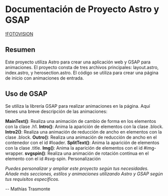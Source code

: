 # **Documentación de Proyecto Astro y GSAP**

[!FOTOVISION](https://raw.githubusercontent.com/M4thias2023/Fotovision/master/assets/ImagenV1.png)

## **Resumen**

Este proyecto utiliza Astro para crear una aplicación web y GSAP para animaciones. El proyecto consta de tres archivos principales: layout.astro, index.astro, y herosection.astro. El código se utiliza para crear una página de inicio con animaciones de entrada.

## Uso de GSAP

Se utiliza la librería GSAP para realizar animaciones en la página. Aquí tienes una breve descripción de las animaciones:

**MainText()**: Realiza una animación de cambio de forma en los elementos con la clase .h1.
**Intro()**: Anima la aparición de elementos con la clase .block.
**Intro2()**: Realiza una animación de reducción de ancho en elementos con la clase .block.
**Outro()**: Realiza una animación de reducción de ancho en el contenedor con el id #loader.
**SplitText()**: Anima la aparición de elementos con la clase .title.
**Img()**: Anima la aparición de elementos con el id #img-wrapper.
**svgspin()**: Realiza una animación de rotación continua en el elemento con el id #svg-spin.
Personalización

*Puedes personalizar y ampliar este proyecto según tus necesidades. Añade más secciones, estilos y animaciones utilizando Astro y GSAP según tus requisitos específicos.*


-- Mathías Trasmonte

